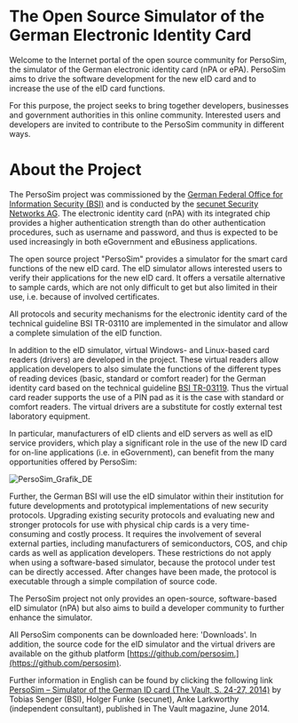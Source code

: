 # The Open Source Simulator of the German Electronic Identity Card
Welcome to the Internet portal of the open source community for PersoSim, the simulator of the German electronic identity card (nPA or ePA). PersoSim aims to drive the software development for the new eID card and to increase the use of the eID card functions.

For this purpose, the project seeks to bring together developers, businesses and government authorities in this online community. Interested users and developers are invited to contribute to the PersoSim community in different ways. 

# About the Project
The PersoSim project was commissioned by the [German Federal Office for Information Security (BSI)](https://www.bsi.bund.de/EN/Home/home_node.html) and is conducted by the [secunet Security Networks AG](https://www.secunet.com/). The electronic identity card (nPA) with its integrated chip provides a higher authentication strength than do other authentication procedures, such as username and password, and thus is expected to be used increasingly in both eGovernment and eBusiness applications. 

The open source project "PersoSim" provides a simulator for the smart card functions of the new eID card. The eID simulator allows interested users to verify their applications for the new eID card. It offers a versatile alternative to sample cards, which are not only difficult to get but also limited in their use, i.e. because of involved certificates.

All protocols and security mechanisms for the electronic identity card of the technical guideline BSI TR-03110 are implemented in the simulator and allow a complete simulation of the eID function.

In addition to the eID simulator, virtual Windows- and Linux-based card readers (drivers) are developed in the project. These virtual readers allow application developers to also simulate the functions of the different types of reading devices (basic, standard or comfort reader) for the German identity card based on the technical guideline [BSI TR-03119](https://www.bsi.bund.de/SharedDocs/Downloads/EN/BSI/Publications/TechGuidelines/TR03119/BSI-TR-03119_V1_pdf.pdf?__blob=publicationFile&v=2). Thus the virtual card reader supports the use of a PIN pad as it is the case with standard or comfort readers. The virtual drivers are a substitute for costly external test laboratory equipment. 

In particular, manufacturers of eID clients and eID servers as well as eID service providers, which play a significant role in the use of the new ID card for on-line applications (i.e. in eGovernment), can benefit from the many opportunities offered by PersoSim: 

![PersoSim_Grafik_DE](https://persosim.github.io/PersoSim_Grafik_EN.jpg)

Further, the German BSI will use the eID simulator within their institution for future developments and prototypical implementations of new security protocols. Upgrading existing security protocols and evaluating new and stronger protocols for use with physical chip cards is a very time-consuming and costly process. It requires the involvement of several external parties, including manufacturers of semiconductors, COS, and chip cards as well as application developers. These restrictions do not apply when using a software-based simulator, because the protocol under test can be directly accessed. After changes have been made, the protocol is executable through a simple compilation of source code. 

The PersoSim project not only provides an open-source, software-based eID simulator (nPA) but also aims to build a developer community to further enhance the simulator. 

All PersoSim components can be downloaded here: 'Downloads'. In addition, the source code for the eID simulator and the virtual drivers are available on the github platform [https://github.com/persosim.](https://github.com/persosim). 

Further information in English can be found by clicking the following link [PersoSim – Simulator of the German ID card (The Vault, S. 24-27, 2014)](https://persosim.github.io/docs/The_Vault_14_2014.pdf) by Tobias Senger (BSI), Holger Funke (secunet), Anke Larkworthy (independent consultant), published in The Vault magazine, June 2014.
